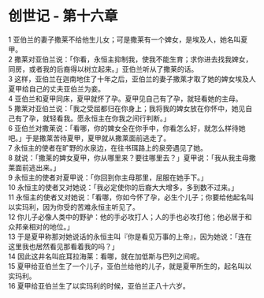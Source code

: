 # 创世记 - 第十六章
  
 1 亚伯兰的妻子撒莱不给他生儿女；可是撒莱有一个婢女，是埃及人，她名叫夏甲。  
 2 撒莱对亚伯兰说：「你看，永恒主抑制我，使我不能生育；求你进去找我婢女，同房，或者我的后裔得以树立起来。」亚伯兰听从了撒莱的话。  
 3 这样，亚伯兰在迦南地住了十年之后，亚伯兰的妻子撒莱才取了她的婢女埃及人夏甲给自己的丈夫亚伯兰为妾。  
 4 亚伯兰和夏甲同床，夏甲就怀了孕。夏甲见自己有了孕，就轻看她的主母。  
 5 撒莱对亚伯兰说：「我之受屈都归在你身上；我将我的婢女放在你怀中，她见自己有了孕，就轻看我。愿永恒主在你我之间行判断。」  
 6 亚伯兰对撒莱说：「看哪，你的婢女全在你手中，你看怎么好，就怎么样待她吧。」于是撒莱苦待夏甲，夏甲就从撒莱面前逃走了。  
 7 永恒主的使者在旷野的水泉边，在往书珥路上的泉旁遇见了她。  
 8 就说：「撒莱的婢女夏甲，你从哪里来？要往哪里去？」夏甲说：「我从我主母撒莱面前逃出来。」  
 9 永恒主的使者对夏甲说：「你回到你主母那里，屈服在她手下。」  
 10 永恒主的使者又对她说：「我必定使你的后裔大大增多，多到数不过来。」  
 11 永恒主的使者又对她说：「看哪，你如今怀了孕，必生个儿子；你要给他起名叫以实玛利，因为你受的苦难永恒主听见了。  
 12 你儿子必像人类中的野驴：他的手必攻打人；人的手也必攻打他；他必居于和众邦亲相对的地位。」  
 13 于是夏甲称那对她说话的永恒主叫『你是看见万事的上帝』，因为她说：「连在这里我也居然看见那看着我的吗？」  
 14 因此这井名叫庇耳拉海莱：看哪，就在加低斯与巴列之间呢。  
 15 夏甲给亚伯兰生了一个儿子，亚伯兰给他的儿子，就是夏甲所生的，起名叫以实玛利。  
 16 夏甲给亚伯兰生了以实玛利的时候，亚伯兰正八十六岁。